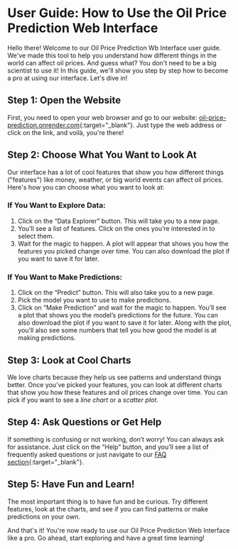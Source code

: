 # User Guide: How to Use the Oil Price Prediction Web Interface

Hello there! Welcome to our Oil Price Prediction Wb Interface user guide. We've made this tool to help you understand how different things in the world can affect oil prices. And guess what? You don't need to be a big scientist to use it! In this guide, we'll show you step by step how to become a pro at using our interface. Let's dive in!

## Step 1: Open the Website
First, you need to open your web browser and go to our website: [oil-price-prediction.onrender.com](https://oil-price-prediction.onrender.com/){:target="_blank"}. Just type the web address or click on the link, and voilà, you're there!

## Step 2: Choose What You Want to Look At
Our interface has a lot of cool features that show you how different things ("features") like money, weather, or big world events can affect oil prices. Here's how you can choose what you want to look at:

### If You Want to Explore Data:
1. Click on the “Data Explorer” button. This will take you to a new page.
2. You’ll see a list of features. Click on the ones you’re interested in to select them.
3. Wait for the magic to happen. A plot will appear that shows you how the features you picked change over time. You can also download the plot if you want to save it for later.

### If You Want to Make Predictions:
1. Click on the “Predict” button. This will also take you to a new page.
2. Pick the model you want to use to make predictions.
3. Click on “Make Prediction” and wait for the magic to happen. You’ll see a plot that shows you the model’s predictions for the future. You can also download the plot if you want to save it for later. Along with the plot, you’ll also see some numbers that tell you how good the model is at making predictions.

## Step 3: Look at Cool Charts
We love charts because they help us see patterns and understand things better. Once you’ve picked your features, you can look at different charts that show you how these features and oil prices change over time. You can pick if you want to see a *line chart* or a *scatter plot*.

## Step 4: Ask Questions or Get Help
If something is confusing or not working, don’t worry! You can always ask for assistance. Just click on the “Help” button, and you’ll see a list of frequently asked questions or just navigate to our [FAQ section](/faq){:target="_blank"}.

## Step 5: Have Fun and Learn!
The most important thing is to have fun and be curious. Try different features, look at the charts, and see if you can find patterns or make predictions on your own.

And that's it! You're now ready to use our Oil Price Prediction Web Interface like a pro. Go ahead, start exploring and have a great time learning!
